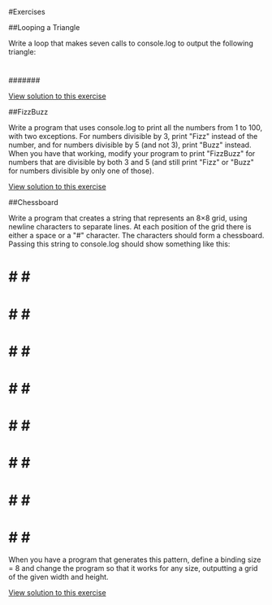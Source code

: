 #Exercises

##Looping a Triangle

Write a loop that makes seven calls to console.log to output the following
triangle:

#
##
###
####
#####
######
#######

[View solution to this exercise](https://github.com/Solomon403/eloquentJS-solutions/blob/master/02%20-%20Program%20Structure/triangle.js)

##FizzBuzz

Write a program that uses console.log to print all the numbers from 1 to 100,
with two exceptions. For numbers divisible by 3, print "Fizz" instead of the
number, and for numbers divisible by 5 (and not 3), print "Buzz" instead.
	When you have that working, modify your program to print "FizzBuzz" for
numbers that are divisible by both 3 and 5 (and still print "Fizz" or "Buzz"
for numbers divisible by only one of those).

[View solution to this exercise](https://github.com/Solomon403/eloquentJS-solutions/blob/master/02%20-%20Program%20Structure/fizzbuzz.js)

##Chessboard

Write a program that creates a string that represents an 8×8 grid, using newline
characters to separate lines. At each position of the grid there is either a space
or a "#" character. The characters should form a chessboard.
Passing this string to console.log should show something like this:
  # # # #
 # # # #
  # # # #
 # # # #
  # # # #
 # # # #
  # # # #
 # # # #
When you have a program that generates this pattern, define a binding size
= 8 and change the program so that it works for any size, outputting a grid
of the given width and height.

[View solution to this exercise](https://github.com/Solomon403/eloquentJS-solutions/blob/master/02%20-%20Program%20Structure/chessboard.js)